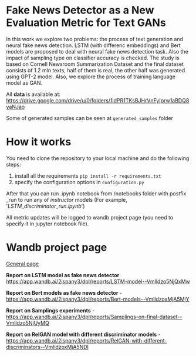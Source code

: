 # Fake News Detector as a New Evaluation Metric for Text GANs

In this work we explore two problems: the process of text generation and neural fake news detection. LSTM (with differenc embeddings) and Bert models are proposed to deal with neural fake news detection task. Also the impact of sampling type on classifier accuracy is checked. The study is based on Cornell Newsroom Summarization Dataset and the final dataset consists of 1.2 mln texts, half of them is real, the other half was generated using GPT-2 model. Also, we explore the process of training language model as GAN.


All **data** is available at: https://drive.google.com/drive/u/0/folders/1ldPR1TKsBJHrVnFyIprw1aBDQ8yaNJao

Some of generated samples can be seen at `generated_samples` folder

# How it works

You need to clone the repository to your local machine and do the following steps:
1. install all the requirements `pip install -r requirements.txt`
2. specify the configuration options in `configuration.py`

After that you can run .ipynb notebook from /notebooks folder with postfix _run to run any of *instructor* models (For example, '*LSTM_discriminator_run.ipynb*')

All metric updates will be logged to wandb project page (you need to specify it in jupyter notebook file).


# Wandb project page

[General page](https://app.wandb.ai/2ispany3/dpl)

**Report on LSTM model as fake news detector** https://app.wandb.ai/2ispany3/dpl/reports/LSTM-model--Vmlldzo5NjQxMw

**Report on Bert models as fake news detector** - https://app.wandb.ai/2ispany3/dpl/reports/Bert-models--VmlldzoxMjA5MjY

**Report on Samplings experiments** - https://app.wandb.ai/2ispany3/dpl/reports/Samplings-on-final-dataset--Vmlldzo5NjUyMQ

**Report on RelGAN model with different discriminator models** - https://app.wandb.ai/2ispany3/dpl/reports/RelGAN-with-different-discriminators--VmlldzoxMjA5NDI
